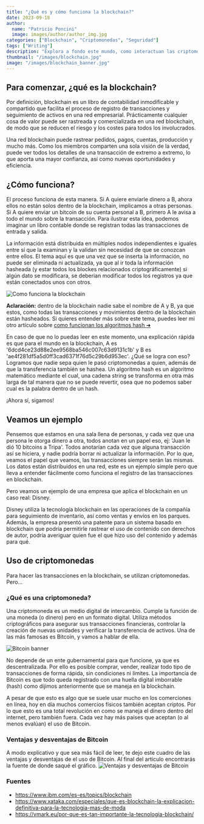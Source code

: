 ```yaml
---
title: "¿Qué es y cómo funciona la blockchain?"
date: 2023-09-18
author:
  name: "Patricio Poncini"
  image: images/author/author_img.jpg
categories: ["Blockchain", "Criptomonedas", "Seguridad"]
tags: ["Writing"]
description: "Explora a fondo este mundo, como interactuan las criptomonedas y demás. Analizaremos su funcionamiento, su impacto en las finanzas y la seguridad de los datos."
thumbnail: "/images/blockchain.jpg"
image: "/images/blockchain_banner.jpg"
---
```


## Para comenzar, ¿qué es la blockchain?
Por definición, blockchain es un libro de contabilidad inmodificable y compartido que facilita el proceso de registro de transacciones y seguimiento de activos en una red empresarial. Prácticamente cualquier cosa de valor puede ser rastreada y comercializada en una red blockchain, de modo que se reducen el riesgo y los costes para todos los involucrados.

Una red blockchain puede rastrear pedidos, pagos, cuentas, producción y mucho más. Como los miembros comparten una sola visión de la verdad, puede ver todos los detalles de una transacción de extremo a extremo, lo que aporta una mayor confianza, así como nuevas oportunidades y eficiencia.

## ¿Cómo funciona?
El proceso funciona de esta manera. Si A quiere enviarle dinero a B, ahora ellos no están solos dentro de la blockchain, implicamos a otras personas. Si A quiere enviar un bitcoin de su cuenta personal a B, primero A le avisa a todo el mundo sobre la transacción.  Para ilustrar esta idea, podemos imaginar un libro contable donde se registran todas las transacciones de entrada y salida.

La información está distribuida en múltiples nodos independientes e iguales entre sí que la examinan y la validan sin necesidad de que se conozcan entre ellos. El tema aquí es que una vez que se inserta la información, no puede ser eliminada ni actualizada, ya que al ir toda la información hasheada (y estar todos los blockes relacionados criptográficamente) si algún dato se modificara, se deberian modificar todos los registros ya que están conectados unos con otros.

![Como funciona la blockchain](https://media.geeksforgeeks.org/wp-content/uploads/20220518004235/BlockchainF1.jpg)

**Aclaración:** dentro de la blockchain nadie sabe el nombre de A y B, ya que estos, como todas las transacciones y movimientos dentro de la blockchain están hasheados. Si quieres entender más sobre este tema, puedes leer mi otro artículo sobre [como funcionan los algoritmos hash ➜](https://tripa-tech.vercel.app/blog/2023/08/funciones-hash-y-sus-usos-en-software/)

En caso de que no lo puedas leer en este momento, una explicación rápida es que para el mundo en la blockchain, A es '6dcd4ce23d88e2ee9568ba546c007c63d9131c1b' y B es 'ae4f281df5a5d0ff3cad6371f76d5c29b6d953ec'. ¿Qué se logra con eso? Logramos que nadie sepa quien le pasó criptomonedas a quien, además de que la transferencia también se hashea. Un algoritmo hash es un algoritmo matemático mediante el cual, una cadena string se transforma en otra más larga de tal manera que no se puede revertir, osea que no podemos saber cual es la palabra dentro de un hash.

¡Ahora sí, sigamos!

## Veamos un ejemplo
Pensemos que estamos en una sala llena de personas, y cada vez que una persona le otorga dinero a otra, todos anotan en un papel eso, ej: 'Juan le dió 10 bitcoins a Tripa'. Todos anotarían cada vez que alguna transacción así se hiciera, y nadie podría borrar ni actualizar la información. Por lo que, veamos el papel que veamos, las transacciones siempre serán las mismas. Los datos están distribuidos en una red, este es un ejemplo simple pero que lleva a entender fácilmente como funciona el registro de las transacciones en blockchain.

Pero veamos un ejemplo de una empresa que aplica el blockchain en un caso real: Disney. 

Disney utiliza la tecnología blockchain en las operaciones de la compañía para seguimiento de inventario, así como ventas y envíos en los parques. Además, la empresa presentó una patente para un sistema basado en blockchain que podría permitirle rastrear el uso de contenido con derechos de autor, podría averiguar quien fue el que hizo uso del contenido y además para qué.

## Uso de criptomonedas
Para hacer las transacciones en la blockchain, se utilizan criptomonedas. Pero...

### ¿Qué es una criptomoneda?
Una criptomoneda es un medio digital de intercambio. Cumple la función de una moneda (o dinero) pero en un formato digital. Utiliza métodos criptográficos para asegurar sus transacciones financieras, controlar la creación de nuevas unidades y verificar la transferencia de activos. Una de las más famosas es Bitcoin, y vamos a hablar de ella.

![Bitcoin banner](https://img.freepik.com/free-vector/cryptocurrency-bitcoin-golden-coin-with-digital-circuit-lines-background_1017-33592.jpg?w=826&t=st=1695089032~exp=1695089632~hmac=67c65346a2666ef3001b346bc5d275999f30336d72d115f3ece2852036380c61)

No depende de un ente gubernamental para que funcione, ya que es descentralizada. Por ello es posible comprar, vender, realizar todo tipo de transacciones de forma rápida, sin condiciones ni límites. La importancia de Bitcoin es que todo queda registrado con una huella digital imborrable (hash) como dijimos anteriormente que se maneja en la blockchain.

A pesar de que esto es algo que se suele usar mucho en los comerciones en línea, hoy en día muchos comercios físicos también aceptan criptos. Por lo que esto es una total revolución en como se maneja el dinero dentro del internet, pero también fuera. Cada vez hay más países que aceptan (o al menos evalúan) el uso de Bitcoin.

### Ventajas y desventajas de Bitcoin
A modo explicativo y que sea más fácil de leer, te dejo este cuadro de las ventajas y desventajas de el uso de Bitcoin. Al final del artículo encontrarás la fuente de donde saqué el gráfico.
![Ventajas y desventajas de Bitcoin](https://cdn.shopify.com/s/files/1/2642/0470/files/Ventajas_y_riesgos_de_Bitcoin_-_LISA_Institute._5baf7d28-303c-4778-a2a6-6e46a22839e1.jpg?v=1630670447)

### Fuentes
- https://www.ibm.com/es-es/topics/blockchain
- https://www.xataka.com/especiales/que-es-blockchain-la-explicacion-definitiva-para-la-tecnologia-mas-de-moda
- https://vmark.eu/por-que-es-tan-importante-la-tecnologia-blockchain/